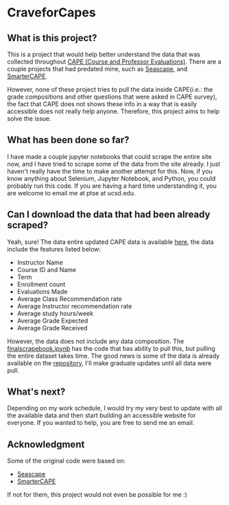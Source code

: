 # CraveforCapes
## What is this project?
This is a project that would help better understand the data that was collected throughout [CAPE (Course and Professor Evaluations)](http://cape.ucsd.edu). 
There are a couple projects that had predated mine, such as [Seascape](https://github.com/dcao/seascape), and [SmarterCAPE](https://github.com/andportnoy/smartercapes.com). 

However, none of these project tries to pull the data inside CAPE(i.e.: the grade compositions and other questions that were asked in CAPE survey), the fact that
CAPE does not shows these info in a way that is easily accessible does not really help anyone. Therefore, this project aims to help solve the issue.

## What has been done so far?
I have made a couple jupyter notebooks that could scrape the entire site now, and I have tried to scrape some of the data from the site already. I just haven't really have the time to make another attempt for this. Now, 
if you know anything about Selenium, Jupyter Notebook, and Python, you could probably run this code. If you are having a hard time understanding it, you are welcome to
email me at ptse at ucsd.edu.

## Can I download the data that had been already scraped?
Yeah, sure! The data entire updated CAPE data is available [here](https://github.com/ptse8204/craveforcapes/blob/main/scrapedata/capes.csv), the data include the features listed below:

* Instructor Name
* Course ID and Name
* Term	
* Enrollment count
* Evaluations Made	
* Average Class Recommendation rate
* Average Instructor recommendation rate	
* Average study hours/week
* Average Grade Expected	
* Average Grade Received

However, the data does not include any data composition. The [finalscrapebook.ipynb](https://github.com/ptse8204/craveforcapes/blob/main/finalscrapebook.ipynb) has the code that has ability to pull this, but pulling the entire dataset takes time. The good news is some of the data is already available on the [repository](https://github.com/ptse8204/craveforcapes), I'll make graduate updates until all data were pull.

## What's next?
Depending on my work schedule, I would try my very best to update with all the available data and then start building an accessible website for everyone. 
If you wanted to help, you are free to send me an email.

## Acknowledgment 
Some of the original code were based on:
* [Seascape](https://github.com/dcao/seascape)
* [SmarterCAPE](https://github.com/andportnoy/smartercapes.com)

If not for them, this project would not even be possible for me :)


